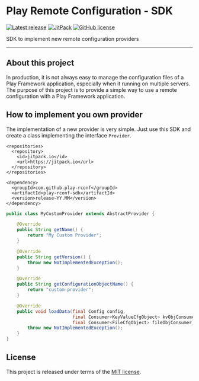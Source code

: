 # Play Remote Configuration - SDK


[![Latest release](https://img.shields.io/badge/latest_release-18.04%22Update%201-orange.svg)](https://github.com/play-rconf/play-rconf-sdk/releases)
[![JitPack](https://jitpack.io/v/play-rconf/play-rconf-sdk.svg)](https://jitpack.io/#play-rconf/play-rconf-sdk)
[![GitHub license](https://img.shields.io/badge/license-MIT-blue.svg)](https://raw.githubusercontent.com/play-rconf/play-rconf-sdk/master/LICENSE)

SDK to implement new remote configuration providers
*****

## About this project
In production, it is not always easy to manage the configuration files of a
Play Framework application, especially when it running on multiple servers.
The purpose of this project is to provide a simple way to use a remote
configuration with a Play Framework application.



## How to implement you own provider

The implementation of a new provider is very simple. Just use this SDK and
create a class implementing the interface `Provider`.


```maven
<repositories>
  <repository>
    <id>jitpack.io</id>
    <url>https://jitpack.io</url>
  </repository>
</repositories>

<dependency>
  <groupId>com.github.play-rconf</groupId>
  <artifactId>play-rconf-sdk</artifactId>
  <version>release~YY.MM</version>
</dependency>
```

```java
public class MyCustomProvider extends AbstractProvider {

    @Override
    public String getName() {
        return "My Custom Provider";
    }

    @Override
    public String getVersion() {
        throw new NotImplementedException();
    }

    @Override
    public String getConfigurationObjectName() {
        return "custom-provider";
    }

    @Override
    public void loadData(final Config config,
                         final Consumer<KeyValueCfgObject> kvObjConsumer,
                         final Consumer<FileCfgObject> fileObjConsumer) throws ConfigException, RemoteConfException {
        throw new NotImplementedException();
    }
}
```



## License
This project is released under terms of the [MIT license](https://raw.githubusercontent.com/play-rconf/play-rconf-sdk/master/LICENSE).
